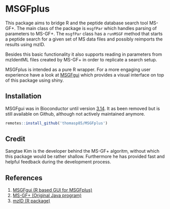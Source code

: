 MSGFplus
======

This package aims to bridge R and the peptide database search tool MS-GF+. The 
main class of the package is `msgfPar` which handles parsing of parameters to 
MS-GF+. The `msgfPar` class has a `runMSGF` method that starts a peptide search
for a given set of MS data files and possibly reimports the results using mzID.  

Besides this basic functionality it also supports reading in parameters from 
mzIdentML files created by MS-GF+ in order to replicate a search setup.

MSGFplus is intended as a pure R wrapper. For a more engaging user experience
have a look at [MSGFgui](https://github.com/thomasp85/MSGFgui) which provides a
visual interface on top of this package using shiny.


Installation
------

MSGFgui was in Bioconductor until version [3.14](https://bioconductor.org/packages/3.14/bioc/html/MSGFplus.html). 
It as been removed but is still available on Github, although not actively maintained anymore.

```R
remotes::install_github('thomasp85/MSGFplus')
```

Credit
------
Sangtae Kim is the developer behind the MS-GF+ algoritm, without which this package would be rather shallow. Furthermore he has provided fast and helpful feedback during the development process.

References
------
1. [MSGFgui (R based GUI for MSGFplus)](https://github.com/thomasp85/MSGFgui)
2. [MS-GF+ (Original Java program)](http://proteomics.ucsd.edu/Software/MSGFPlus.html)  
3. [mzID (R package)](https://github.com/thomasp85/mzID)
